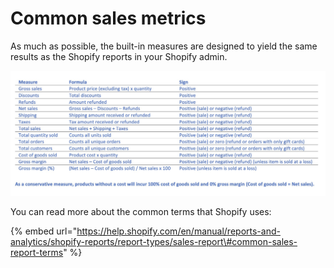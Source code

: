 # Common sales metrics

As much as possible, the built-in measures are designed to yield the same results as the Shopify reports in your Shopify admin.

![Built-in sales measures](../.gitbook/assets/image%20%2856%29.png)

You can read more about the common terms that Shopify uses:

{% embed url="https://help.shopify.com/en/manual/reports-and-analytics/shopify-reports/report-types/sales-report\#common-sales-report-terms" %}



